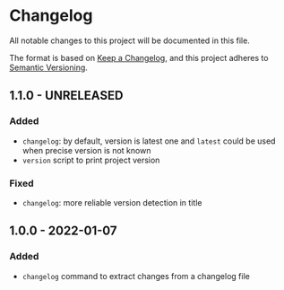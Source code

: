 # Changelog

All notable changes to this project will be documented in this file.

The format is based on [Keep a Changelog](https://keepachangelog.com/en/1.0.0/),
and this project adheres to [Semantic Versioning](https://semver.org/spec/v2.0.0.html).

## 1.1.0 - UNRELEASED

### Added

- `changelog`: by default, version is latest one and `latest` could be used when precise version is not known
- `version` script to print project version

### Fixed

- `changelog`: more reliable version detection in title

## 1.0.0 - 2022-01-07

### Added

- `changelog` command to extract changes from a changelog file
